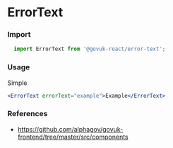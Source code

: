 ErrorText
=========

### Import
```js
  import ErrorText from '@govuk-react/error-text';
```
<!-- STORY -->

### Usage


Simple
```jsx
<ErrorText errorText="example">Example</ErrorText>
```

### References
- https://github.com/alphagov/govuk-frontend/tree/master/src/components


